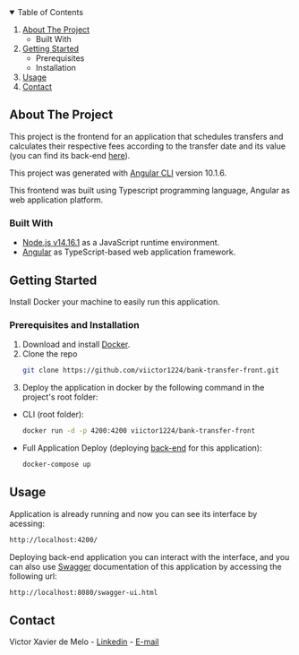 <!-- TABLE OF CONTENTS -->
<details open="open">
  <summary>Table of Contents</summary>
  <ol>
    <li>
      <a href="#about-the-project">About The Project</a>
      <ul>
        <li>Built With</li>
      </ul>
    </li>
    <li>
      <a href="#getting-started">Getting Started</a>
      <ul>
        <li>Prerequisites</li>
        <li>Installation</li>
      </ul>
    </li>
    <li><a href="#usage">Usage</a></li>
    <li><a href="#contact">Contact</a></li>
  </ol>
</details>



<!-- ABOUT THE PROJECT -->
## About The Project

This project is the frontend for an application that schedules transfers and calculates their respective fees according to the transfer date and its value (you can find its back-end [here](https://github.com/viictor1224/bank-transfer-scheduler)).

This project was generated with [Angular CLI](https://github.com/angular/angular-cli) version 10.1.6.

This frontend was built using Typescript programming language, Angular as web application platform.

### Built With

* [Node.js v14.16.1](https://nodejs.org/pt-br/) as a JavaScript runtime environment.
* [Angular](https://angular.io/cli) as TypeScript-based web application framework.


<!-- GETTING STARTED -->
## Getting Started

Install Docker your machine to easily run this application.

### Prerequisites and Installation


1. Download and install [Docker](https://www.docker.com/).
2. Clone the repo
   ```sh
   git clone https://github.com/viictor1224/bank-transfer-front.git
   ```
3. Deploy the application in docker by the following command in the project's root folder:
* CLI (root folder):
  ```sh
  docker run -d -p 4200:4200 viictor1224/bank-transfer-front
  ```

* Full Application Deploy (deploying [back-end](https://github.com/viictor1224/bank-transfer-scheduler) for this application):
  ```sh
  docker-compose up
  ```


<!-- USAGE EXAMPLES -->
## Usage

Application is already running and now you can see its interface by acessing:
  ```sh
http://localhost:4200/
  ```

Deploying back-end application you can interact with the interface, and you can also use [Swagger](https://swagger.io/) documentation of this application by accessing the following url:
  ```sh
http://localhost:8080/swagger-ui.html
  ```

<!-- CONTACT -->
## Contact

Victor Xavier de Melo - [Linkedin](https://www.linkedin.com/in/victor-xavier-388855164/) - [E-mail](victorxm1@gmail.com)
